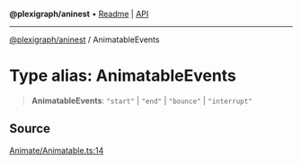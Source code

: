 **@plexigraph/aninest** • [Readme](../README.md) \| [API](../globals.md)

***

[@plexigraph/aninest](../README.md) / AnimatableEvents

# Type alias: AnimatableEvents

> **AnimatableEvents**: `"start"` \| `"end"` \| `"bounce"` \| `"interrupt"`

## Source

[Animate/Animatable.ts:14](https://github.com/plexigraph/aninest/blob/b607a0c/src/Animate/Animatable.ts#L14)
